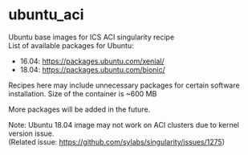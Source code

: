 # ubuntu_aci
Ubuntu base images for ICS ACI singularity recipe  
List of available packages for Ubuntu:  
- 16.04: https://packages.ubuntu.com/xenial/  
- 18.04: https://packages.ubuntu.com/bionic/

Recipes here may include unnecessary packages for certain software installation. Size of the container is ~600 MB

More packages will be added in the future.

Note: Ubuntu 18.04 image may not work on ACI clusters due to kernel version issue.  
(Related issue: https://github.com/sylabs/singularity/issues/1275)
